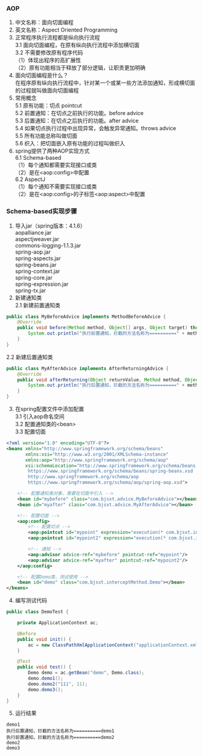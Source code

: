 ### AOP
1. 中文名称：面向切面编程  
2. 英文名称：Aspect Oriented Programming  
3. 正常程序执行流程都是纵向执行流程  
3.1 面向切面编程，在原有纵向执行流程中添加横切面  
3.2 不需要修改原有程序代码  
（1）体现出程序的高扩展性  
（2）原有功能相当于释放了部分逻辑，让职责更加明确  
4. 面向切面编程是什么？  
在程序原有纵向执行流程中，针对某一个或某一些方法添加通知，形成横切面的过程就叫做面向切面编程  
5. 常用概念  
5.1 原有功能：切点 pointcut  
5.2 前置通知：在切点之前执行的功能。before advice  
5.3 后置通知：在切点之后执行的功能。after advice  
5.4 如果切点执行过程中出现异常，会触发异常通知。throws advice  
5.5 所有功能总称叫做切面  
5.6 织入：把切面嵌入原有功能的过程叫做织入  
6. spring提供了两种AOP实现方式  
6.1 Schema-based  
（1）每个通知都需要实现接口或类  
（2）是在&lt;aop:config&gt;中配置  
6.2 AspectJ  
（1）每个通知不需要实现接口或类  
（2）是在&lt;aop:config&gt;的子标签&lt;aop:aspect&gt;中配置  

### Schema-based实现步骤
1. 导入jar（spring版本：4.1.6）  
aopalliance.jar  
aspectjweaver.jar  
commons-logging-1.1.3.jar  
spring-aop.jar  
spring-aspects.jar  
spring-beans.jar  
spring-context.jar  
spring-core.jar  
spring-expression.jar  
spring-tx.jar  
2. 新建通知类  
2.1 新建前置通知类  
```java
public class MyBeforeAdvice implements MethodBeforeAdvice {
    @Override
    public void before(Method method, Object[] args, Object target) throws Throwable {
        System.out.println("执行前置通知，拦截的方法名称为==========" + method.getName());
    }
}
```
2.2 新建后置通知类  
```java
public class MyAfterAdvice implements AfterReturningAdvice {
    @Override
    public void afterReturning(Object returnValue, Method method, Object[] args, Object target) throws Throwable {
        System.out.println("执行后置通知，拦截的方法名称为==========" + method.getName());
    }
}
```
3. 在spring配置文件中添加配置  
3.1 引入aop命名空间  
3.2 配置通知类的&lt;bean&gt;  
3.3 配置切面
```xml
<?xml version="1.0" encoding="UTF-8"?>
<beans xmlns="http://www.springframework.org/schema/beans"
       xmlns:xsi="http://www.w3.org/2001/XMLSchema-instance"
       xmlns:aop="http://www.springframework.org/schema/aop"
       xsi:schemaLocation="http://www.springframework.org/schema/beans
        https://www.springframework.org/schema/beans/spring-beans.xsd
        http://www.springframework.org/schema/aop
        https://www.springframework.org/schema/aop/spring-aop.xsd">

    <!-- 配置通知类对象，需要在切面中引入 -->
    <bean id="mybefore" class="com.bjsxt.advice.MyBeforeAdvice"></bean>
    <bean id="myafter" class="com.bjsxt.advice.MyAfterAdvice"></bean>

    <!-- 配置切面 -->
    <aop:config>
        <!-- 配置切点 -->
        <aop:pointcut id="mypoint" expression="execution(* com.bjsxt.interceptMethod.Demo.demo2(String,int))"/>
        <aop:pointcut id="mypoint2" expression="execution(* com.bjsxt.interceptMethod.Demo.demo1())"/>

        <!-- 通知 -->
        <aop:advisor advice-ref="mybefore" pointcut-ref="mypoint"/>
        <aop:advisor advice-ref="myafter" pointcut-ref="mypoint2"/>
    </aop:config>

    <!-- 配置Demo类，测试使用 -->
    <bean id="demo" class="com.bjsxt.interceptMethod.Demo"></bean>
</beans>
```
4. 编写测试代码  
```java
public class DemoTest {

    private ApplicationContext ac;

    @Before
    public void init() {
        ac = new ClassPathXmlApplicationContext("applicationContext.xml");
    }

    @Test
    public void test() {
        Demo demo = ac.getBean("demo", Demo.class);
        demo.demo1();
        demo.demo2("111", 11);
        demo.demo3();
    }
}
```
5. 运行结果  
```text
demo1
执行后置通知，拦截的方法名称为==========demo1
执行前置通知，拦截的方法名称为==========demo2
demo2
demo3
```